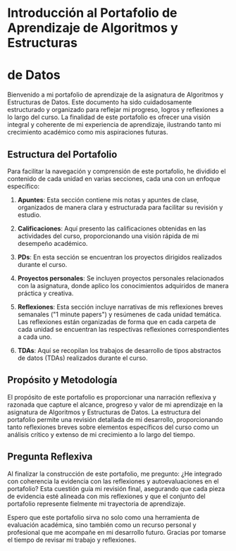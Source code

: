 # Introducción al Portafolio de Aprendizaje de Algoritmos y Estructuras 
# de Datos

Bienvenido a mi portafolio de aprendizaje de la asignatura de Algoritmos y 
Estructuras de Datos. Este documento ha sido cuidadosamente estructurado y 
organizado para reflejar mi progreso, logros y reflexiones a lo largo del 
curso. La finalidad de este portafolio es ofrecer una visión integral y 
coherente de mi experiencia de aprendizaje, ilustrando tanto mi crecimiento 
académico como mis aspiraciones futuras.

## Estructura del Portafolio

Para facilitar la navegación y comprensión de este portafolio, he dividido el 
contenido de cada unidad en varias secciones, cada una con un enfoque específico:

1. **Apuntes**: Esta sección contiene mis notas y apuntes de clase, organizados 
   de manera clara y estructurada para facilitar su revisión y estudio.

2. **Calificaciones**: Aquí presento las calificaciones obtenidas en las 
   actividades del curso, proporcionando una visión rápida de mi desempeño 
   académico.

3. **PDs**: En esta sección se encuentran los proyectos dirigidos
   realizados durante el curso.

4. **Proyectos personales**: Se incluyen proyectos personales relacionados con 
   la asignatura, donde aplico los conocimientos adquiridos de manera práctica 
   y creativa.

5. **Reflexiones**: Esta sección incluye narrativas de mis reflexiones breves 
   semanales ("1 minute papers") y resúmenes de cada unidad temática. Las 
   reflexiones están organizadas de forma que en cada carpeta de cada unidad 
   se encuentran las respectivas reflexiones correspondientes a cada uno.

6. **TDAs**: Aquí se recopilan los trabajos de desarrollo de tipos abstractos 
   de datos (TDAs) realizados durante el curso.

## Propósito y Metodología

El propósito de este portafolio es proporcionar una narración reflexiva y 
razonada que capture el alcance, progreso y valor de mi aprendizaje en la 
asignatura de Algoritmos y Estructuras de Datos. La estructura del portafolio 
permite una revisión detallada de mi desarrollo, proporcionando tanto 
reflexiones breves sobre elementos específicos del curso como un análisis 
crítico y extenso de mi crecimiento a lo largo del tiempo.

## Pregunta Reflexiva

Al finalizar la construcción de este portafolio, me pregunto: ¿He integrado 
con coherencia la evidencia con las reflexiones y autoevaluaciones en el 
portafolio? Esta cuestión guía mi revisión final, asegurando que cada pieza 
de evidencia esté alineada con mis reflexiones y que el conjunto del 
portafolio represente fielmente mi trayectoria de aprendizaje.

Espero que este portafolio sirva no solo como una herramienta de evaluación 
académica, sino también como un recurso personal y profesional que me 
acompañe en mi desarrollo futuro. Gracias por tomarse el tiempo de revisar 
mi trabajo y reflexiones.
